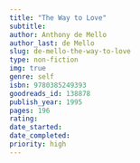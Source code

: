 ```yaml
---
title: "The Way to Love"
subtitle: 
author: Anthony de Mello
author_last: de Mello
slug: de-mello-the-way-to-love
type: non-fiction
img: true
genre: self
isbn: 9780385249393
goodreads_id: 138878
publish_year: 1995
pages: 196
rating: 
date_started:
date_completed:
priority: high
---
```

